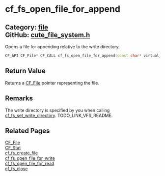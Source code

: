 [](../header.md ':include')

# cf_fs_open_file_for_append

Category: [file](/api_reference?id=file)  
GitHub: [cute_file_system.h](https://github.com/RandyGaul/cute_framework/blob/master/include/cute_file_system.h)  
---

Opens a file for appending relative to the write directory.

```cpp
CF_API CF_File* CF_CALL cf_fs_open_file_for_append(const char* virtual_path);
```

## Return Value

Returns a [CF_File](/file/cf_file.md) pointer representing the file.

## Remarks

The write directory is specified by you when calling [cf_fs_set_write_directory](/file/cf_fs_set_write_directory.md). TODO_LINK_VFS_README.

## Related Pages

[CF_File](/file/cf_file.md)  
[CF_Stat](/file/cf_stat.md)  
[cf_fs_create_file](/file/cf_fs_create_file.md)  
[cf_fs_open_file_for_write](/file/cf_fs_open_file_for_write.md)  
[cf_fs_open_file_for_read](/file/cf_fs_open_file_for_read.md)  
[cf_fs_close](/file/cf_fs_close.md)  
